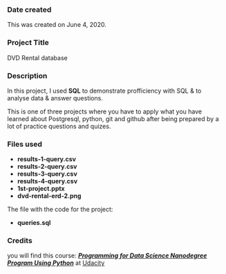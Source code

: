### Date created
This was created on June 4, 2020.

### Project Title
DVD Rental database

### Description
In this project, I used **SQL** to demonstrate profficiency with SQL & to analyse data & answer questions.

This is one of three projects where you have to apply what you have learned about Postgresql, python, git and github after being prepared by a lot of practice questions and quizes.

### Files used
- **results-1-query.csv**
- **results-2-query.csv**
- **results-3-query.csv**
- **results-4-query.csv**
- **1st-project.pptx**
- **dvd-rental-erd-2.png**

The file with the code for the project:
- **queries.sql**

### Credits
you will find this course: [**_Programming for Data Science Nanodegree Program Using Python_**](shorturl.at/npHR3) at [Udacity](https://www.udacity.com/)
